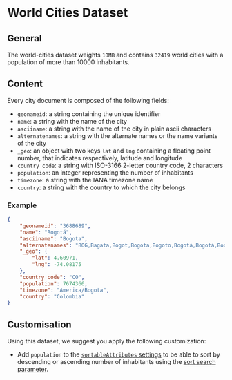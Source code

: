 # World Cities Dataset

## General

The world-cities dataset weights `10MB` and contains `32419` world cities with a population of more than 10000 inhabitants.

## Content

Every city document is composed of the following fields:

- `geonameid`: a string containing the unique identifier
- `name`: a string with the name of the city
- `asciiname`: a string with the name of the city in plain ascii characters
- `alternatenames`: a string with the alternate names or the name variants of the city
- `_geo`: an object with two keys `lat` and `lng` containing a floating point number, that indicates respectively, latitude and longitude
- `country code`: a string with ISO-3166 2-letter country code, 2 characters
- `population`: an integer representing the number of inhabitants
- `timezone`: a string with the IANA timezone name
- `country`: a string with the country to which the city belongs


### Example
```json
{
    "geonameid": "3688689",
    "name": "Bogotá",
    "asciiname": "Bogota",
    "alternatenames": "BOG,Bagata,Bogot,Bogota,Bogoto,Bogotà,Bogotá,Boqota,Buoguota,Bógóta,Mponkota,Santa-Fe-de-Bogota,Santafe de Bogota,Santafe de Bogotá,Santafé de Bogotá,Wukuta,beageatta,bo ge da,bogota,bokota,bwghwta,bwgwta,bwgwth,bwjwta,pokotta,Μπογκοτά,Багата,Богота,Боґота,Санта-Фе-де-Богота,Բոգոտա,באגאטא,בוגוטה,بوجوتا,بوغوتا,بوگوتا,بگوٹا,بۆگۆتا,बोगोटा,बोगोता,বোগোতা,ਬੋਗੋਤਾ,ବୋଗୋଟା,பொகோட்டா,ಬೊಗೋಟ,ബൊഗോട്ട,โบโกตา,པོ་གོ་ཏ,ဘိုဂိုတာမြို့,ბოგოტა,ቦጎታ,ទីក្រុងបូកូតា,ボゴタ,波哥大,보고타",
    "_geo": {
        "lat": 4.60971,
        "lng": -74.08175
    },
    "country code": "CO",
    "population": 7674366,
    "timezone": "America/Bogota",
    "country": "Colombia"
}
```

## Customisation

Using this dataset, we suggest you apply the following customization:

- Add `population` to the [`sortableAttributes` settings](https://docs.meilisearch.com/reference/api/sortable_attributes) to be able to sort by descending or ascending number of inhabitants using the [sort search parameter](https://docs.meilisearch.com/reference/features/search_parameters.html#sort).
